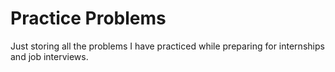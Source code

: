 # Practice Problems
Just storing all the problems I have practiced while preparing for internships and job interviews.
